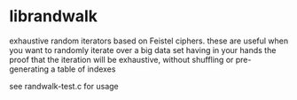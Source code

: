 librandwalk
===========

exhaustive random iterators based on Feistel ciphers. these are useful when you want to randomly iterate 
over a big data set having in your hands the proof that the iteration will be exhaustive, without shuffling or 
pre-generating a table of indexes


see randwalk-test.c for usage
